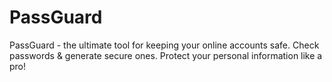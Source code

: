 # PassGuard

<p>PassGuard - the ultimate tool for keeping your online accounts safe. Check passwords & generate secure ones. Protect your personal information like a pro!<p>

  
